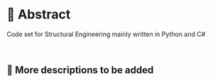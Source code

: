 # 🌟 Abstract
Code set for Structural Engineering mainly written in Python and C#

<br>


## 🌟 More descriptions to be added
